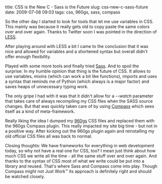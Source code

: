 title: CSS is the New C - Sass is the Future
slug: css-new-c-sass-future
date: 2009-07-08 09:03
tags: css, 960gs, sass, compass

So the other day I started to look for tools that let me use variables in CSS. This mainly was because it really gets old to copy paste the same colors over and over again. Thanks to Twitter soon I was pointed in the direction of [LESS](http://lesscss.org/).

After playing around with LESS a bit I came to the conclusion that it was nice and allowed for variables and a shortened syntax but overall didn't offer enough flexibility.

Played with some more tools and finally tried [Sass](http://sass-lang.com/). And to spoil the surprise: In my humble opinion that thing is the future of CSS. It allows to use variables, mixins (which can work a bit like functions), imports and uses a syntax that reminds me of Python (which always is a major factor) and saves heaps of unnecessary typing work.

The only gripe I had with it was that it didn't allow for a *--watch* parameter that takes care of always recompiling my CSS files when the SASS source changes. But that was quickly taken care of by using [Compass](http://compass-style.org/) which sees itself as a kind of meta-framework.

Really liking the idea I dumped my [960gs](http://960.gs/) CSS files and replaced them with the 960gs Compass plugin. This really impacted my site big time - but not in a positive way. After kicking out the 960gs plugin again and reinstalling my old official CSS files all was back to normal.

Closing thoughts: We have frameworks for everything in web development today, so why not have a real one for CSS, too? I mean just think about how much CSS we write all the time - all the same stuff over and over again. And thanks to the syntax of CSS most of what we write could be put into a library and reused. That's where Sass and Compass come into play. Though Compass might not Just Work™ its approach is definitely right and should be watched closely.
